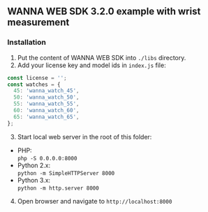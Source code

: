 ## WANNA WEB SDK 3.2.0 example with wrist measurement

### Installation

1. Put the content of WANNA WEB SDK into `./libs` directory.
2. Add your license key and model ids in `index.js` file:
```js
const license = '';
const watches = {
  45: 'wanna_watch_45',
  50: 'wanna_watch_50',
  55: 'wanna_watch_55',
  60: 'wanna_watch_60',
  65: 'wanna_watch_65',
};
```

3. Start local web server in the root of this folder:
* PHP:<br />
  `php -S 0.0.0.0:8000`
* Python 2.x:<br />
  `python -m SimpleHTTPServer 8000`
* Python 3.x:<br />
  `python -m http.server 8000`
4. Open browser and navigate to `http://localhost:8000`
